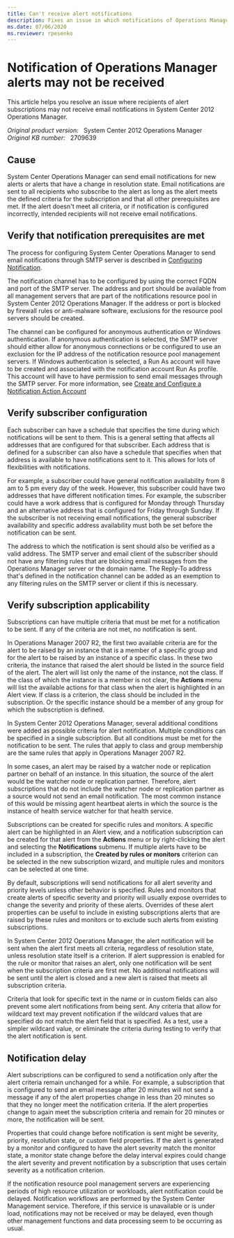 ```yaml
---
title: Can't receive alert notifications
description: Fixes an issue in which notifications of Operations Manager alerts may not be received.
ms.date: 07/06/2020
ms.reviewer: rpesenko
---
```

# Notification of Operations Manager alerts may not be received

This article helps you resolve an issue where recipients of alert subscriptions may not receive email notifications in System Center 2012 Operations Manager.

_Original product version:_ &nbsp; System Center 2012 Operations Manager  
_Original KB number:_ &nbsp; 2709639

## Cause

System Center Operations Manager can send email notifications for new alerts or alerts that have a change in resolution state. Email notifications are sent to all recipients who subscribe to the alert as long as the alert meets the defined criteria for the subscription and that all other prerequisites are met. If the alert doesn't meet all criteria, or if notification is configured incorrectly, intended recipients will not receive email notifications.

## Verify that notification prerequisites are met

The process for configuring System Center Operations Manager to send email notifications through SMTP server is described in [Configuring Notification](/previous-versions/system-center/operations-manager-2007-r2/dd440890(v=technet.10)).

The notification channel has to be configured by using the correct FQDN and port of the SMTP server. The address and port should be available from all management servers that are part of the notifications resource pool in System Center 2012 Operations Manager. If the address or port is blocked by firewall rules or anti-malware software, exclusions for the resource pool servers should be created.

The channel can be configured for anonymous authentication or Windows authentication. If anonymous authentication is selected, the SMTP server should either allow for anonymous connections or be configured to use an exclusion for the IP address of the notification resource pool management servers. If Windows authentication is selected, a Run As account will have to be created and associated with the notification account Run As profile. This account will have to have permission to send email messages through the SMTP server. For more information, see [Create and Configure a Notification Action Account](/previous-versions//dd440886(v=technet.10))

## Verify subscriber configuration

Each subscriber can have a schedule that specifies the time during which notifications will be sent to them. This is a general setting that affects all addresses that are configured for that subscriber. Each address that is defined for a subscriber can also have a schedule that specifies when that address is available to have notifications sent to it. This allows for lots of flexibilities with notifications.

For example, a subscriber could have general notification availability from 8 am to 5 pm every day of the week. However, this subscriber could have two addresses that have different notification times. For example, the subscriber could have a work address that is configured for Monday through Thursday and an alternative address that is configured for Friday through Sunday. If the subscriber is not receiving email notifications, the general subscriber availability and specific address availability must both be set before the notification can be sent.

The address to which the notification is sent should also be verified as a valid address. The SMTP server and email client of the subscriber should not have any filtering rules that are blocking email messages from the Operations Manager server or the domain name. The Reply-To address that's defined in the notification channel can be added as an exemption to any filtering rules on the SMTP server or client if this is necessary.

## Verify subscription applicability

Subscriptions can have multiple criteria that must be met for a notification to be sent. If any of the criteria are not met, no notification is sent.

In Operations Manager 2007 R2, the first two available criteria are for the alert to be raised by an instance that is a member of a specific group and for the alert to be raised by an instance of a specific class. In these two criteria, the instance that raised the alert should be listed in the source field of the alert. The alert will list only the name of the instance, not the class. If the class of which the instance is a member is not clear, the **Actions** menu will list the available actions for that class when the alert is highlighted in an Alert view. If class is a criterion, the class should be included in the subscription. Or the specific instance should be a member of any group for which the subscription is defined.

In System Center 2012 Operations Manager, several additional conditions were added as possible criteria for alert notification. Multiple conditions can be specified in a single subscription. But all conditions must be met for the notification to be sent. The rules that apply to class and group membership are the same rules that apply in Operations Manager 2007 R2.

In some cases, an alert may be raised by a watcher node or replication partner on behalf of an instance. In this situation, the source of the alert would be the watcher node or replication partner. Therefore, alert subscriptions that do not include the watcher node or replication partner as a source would not send an email notification. The most common instance of this would be missing agent heartbeat alerts in which the source is the instance of health service watcher for that health service.

Subscriptions can be created for specific rules and monitors. A specific alert can be highlighted in an Alert view, and a notification subscription can be created for that alert from the **Actions** menu or by right-clicking the alert and selecting the **Notifications** submenu. If multiple alerts have to be included in a subscription, the **Created by rules or monitors** criterion can be selected in the new subscription wizard, and multiple rules and monitors can be selected at one time.

By default, subscriptions will send notifications for all alert severity and priority levels unless other behavior is specified. Rules and monitors that create alerts of specific severity and priority will usually expose overrides to change the severity and priority of these alerts. Overrides of these alert properties can be useful to include in existing subscriptions alerts that are raised by these rules and monitors or to exclude such alerts from existing subscriptions.

In System Center 2012 Operations Manager, the alert notification will be sent when the alert first meets all criteria, regardless of resolution state, unless resolution state itself is a criterion. If alert suppression is enabled for the rule or monitor that raises an alert, only one notification will be sent when the subscription criteria are first met. No additional notifications will be sent until the alert is closed and a new alert is raised that meets all subscription criteria.

Criteria that look for specific text in the name or in custom fields can also prevent some alert notifications from being sent. Any criteria that allow for wildcard text may prevent notification if the wildcard values that are specified do not match the alert field that is specified. As a test, use a simpler wildcard value, or eliminate the criteria during testing to verify that the alert notification is sent.

## Notification delay

Alert subscriptions can be configured to send a notification only after the alert criteria remain unchanged for a while. For example, a subscription that is configured to send an email message after 20 minutes will not send a message if any of the alert properties change in less than 20 minutes so that they no longer meet the notification criteria. If the alert properties change to again meet the subscription criteria and remain for 20 minutes or more, the notification will be sent.

Properties that could change before notification is sent might be severity, priority, resolution state, or custom field properties. If the alert is generated by a monitor and configured to have the alert severity match the monitor state, a monitor state change before the delay interval expires could change the alert severity and prevent notification by a subscription that uses certain severity as a notification criterion.

If the notification resource pool management servers are experiencing periods of high resource utilization or workloads, alert notification could be delayed. Notification workflows are performed by the System Center Management service. Therefore, if this service is unavailable or is under load, notifications may not be received or may be delayed, even though other management functions and data processing seem to be occurring as usual.
